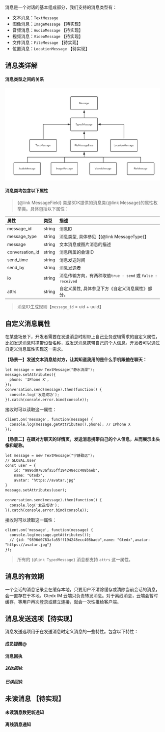 消息是一个对话的基本组成部分，我们支持的消息类型有：

- 文本消息：`TextMessage`
- 图像消息：`ImageMessage` 【待实现】
- 音频消息：`AudioMessage` 【待实现】
- 视频消息：`VideoMessage` 【待实现】
- 文件消息：`FileMessage` 【待实现】
- 位置消息：`LocationMessage` 【待实现】

## 消息类详解

#### 消息类型之间的关系

![消息类结构图](https://raw.githubusercontent.com/im-gtedx/Image/master/message_arch.png)

#### 消息类均包含以下属性

> {@link MessageField} 类是SDK提供的消息类{@link Message}的属性枚举类。具体包括以下属性：

| 属性       | 类型   | 描述         |
| :--------- | :----- | :----------- |
| message_id | string | 消息ID |
| message_type | string | 消息类型, 具体参见【{@link MessageType}】 |
| message | string | 文本消息或图片消息的描述 |
| conversation_id | string | 消息所属的会话ID |
| send_time | string | 消息发送时间 |
| send_by | string | 消息发送者 |
| io | string | 消息传输方向，有两种取值`true : send` 或 `false : received` |
| attrs | string | 自定义属性, 具体参见下方《自定义消息属性》部分。 |

>消息ID生成规则【`message_id` = uid + uuid】

## 自定义消息属性

在某些场景下，开发者需要在发送消息时附带上自己业务逻辑需求的自定义属性，比如发送消息时携带设备名称，或发送消息携带自己的个人信息。开发者可以通过自定义消息属性实现这一需求。

**【场景一】发送文本消息给对方，让其知道我用的是什么手机跟他在聊天：**

```
let message = new TextMessage("静水流深");
message.setAttributes({
  phone: 'IPhone X',
});
conversation.send(message).then(function() {
  console.log('发送成功');
}).catch(console.error.bind(console));

```

接收时可以读取这一属性：

```
client.on('message', function(message) {
  console.log(message.getAttributes().phone); // IPhone X
});

```

**【场景二】在跟对方聊天的详情页，发送消息携带自己的个人信息，从而展示出头像和昵称。**

```
let message = new TextMessage("宁静致远");
// GLOBAL.User
const user = {
    id: "9896d0783afa55ff194248ecc408baeb",
    name: "Gtedx",
    avatar: "https://avatar.jpg"
}
message.setAttributes(user);

conversation.send(message).then(function() {
  console.log('发送成功');
}).catch(console.error.bind(console));

```

接收时可以读取这一属性：

```
client.on('message', function(message) {
  console.log(message.getAttributes()); 
  // {id: "9896d0783afa55ff194248ecc408baeb",name: "Gtedx",avatar: "https://avatar.jpg"}
});

```

> 所有的 `{@link TypedMessage}` 消息都支持 `attrs` 这一属性。


## 消息的有效期

一个会话的消息记录会在缓存本地，只要用户不清除缓存或清除当前会话的消息，会一直存在于本地。Gtedx IM 云端只负责转发消息。对于离线消息，云端会暂时缓存，等用户再次登录或建立连接，就会一次性推给客户端。



## 消息发送选项【待实现】

消息发送选项用于在发送消息时定义消息的一些特性。包含以下特性：

#### 成员提醒@



#### 消息回执



##### 送达回执



##### 已读回执



## 未读消息 【待实现】

#### 未读消息数更新通知



#### 离线消息通知